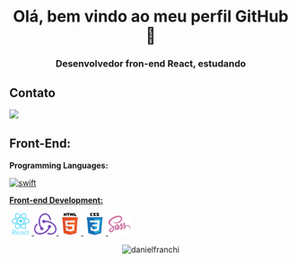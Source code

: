 <h1 align="center">Olá, bem vindo ao meu perfil GitHub 👋</h1>

<h3 align="center">Desenvolvedor fron-end React, estudando </h3>

<h2 align="left">Contato</h2>

<p align="left"> 
  <a href="https://www.linkedin.com/in/danielfranchii/" alt="Linkedin">
  <img src="https://img.shields.io/badge/-Linkedin-0e76a8?style=for-the-badge&logo=Linkedin&logoColor=white&link=https://www.linkedin.com/in/danielfranchii/" /></a>
</p>

</p>
  <h2 align="left">Front-End:</h2>
  
  <strong>Programming Languages:</strong><br>
  
  <p align="left"> 
    <a href="https://www.swift.org/documentation" target="_blank"> 
    <img src="https://cdn.jsdelivr.net/gh/devicons/devicon/icons/swift/swift-original.svg"alt="swift" width="40" height="40" />
  </p>
</p>
  
<strong>Front-end Development:</strong><br>
<p align="left"> <a href="https://reactjs.org/" target="_blank"> <img src="https://raw.githubusercontent.com/devicons/devicon/master/icons/react/react-original-wordmark.svg" alt="react" width="40" height="40"/> </a> 
<a href="https://redux.js.org" target="_blank"> <img src="https://raw.githubusercontent.com/devicons/devicon/master/icons/redux/redux-original.svg" alt="redux" width="40" height="40"/> </a> 
<a href="https://www.w3.org/html/" target="_blank"> <img src="https://raw.githubusercontent.com/devicons/devicon/master/icons/html5/html5-original-wordmark.svg" alt="html5" width="40" height="40"/> </a> 
<a href="https://www.w3schools.com/css/" target="_blank"> <img src="https://raw.githubusercontent.com/devicons/devicon/master/icons/css3/css3-original-wordmark.svg" alt="css3" width="40" height="40"/> </a>  
<a href="https://getbootstrap.com" target="_blank"> <img src="https://raw.githubusercontent.com/devicons/devicon/master/icons/sass/sass-original.svg" alt="sass" width="40" height="40"/> </a> </p>
<p align="center"><img src="https://github-readme-stats.vercel.app/api/top-langs?username=danielfranchi&theme=tokyonight&show_icons=true&locale=en&layout=compact" alt="danielfranchi" /></p>
